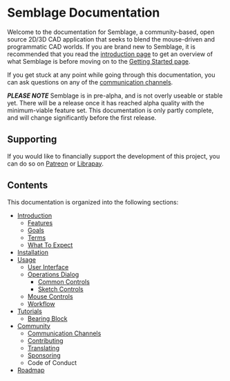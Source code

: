 # Semblage Documentation

Welcome to the documentation for Semblage, a community-based, open source 2D/3D CAD application that seeks to blend the mouse-driven and programmatic CAD worlds. If you are brand new to Semblage, it is recommended that you read the [introduction page](introduction.md) to get an overview of what Semblage is before moving on to the [Getting Started page](getting_started.md).

If you get stuck at any point while going through this documentation, you can ask questions on any of the [communication channels](community.md#communication-channels).

***PLEASE NOTE*** Semblage is in pre-alpha, and is not overly useable or stable yet. There will be a release once it has reached alpha quality with the minimum-viable feature set. This documentation is only partly complete, and will change significantly before the first release.

## Supporting

If you would like to financially support the development of this project, you can do so on [Patreon](https://www.patreon.com/jmwright) or [Librapay](https://liberapay.com/jmwright/).

## Contents

This documentation is organized into the following sections:

* [Introduction](introduction.md)
    * [Features](introduction.md#features)
    * [Goals](introduction.md#goals)
    * [Terms](introduction.md#terms)
    * [What To Expect](introduction.md#what-to-expect)
* [Installation](installation.md)
* [Usage](usage.md)
    * [User Interface](usage.md#user-interface)
    * [Operations Dialog](usage.md#operations-dialog)
        * [Common Controls](usage.md#common-controls)
        * [Sketch Controls](usage.md#sketch-controls)
    * [Mouse Controls](usage.md#mouse-controls)
    * [Workflow](usage.md#workflow)
* [Tutorials](tutorials/index.md)
    * [Bearing Block](tutorials/bearing_block.md)
* [Community](community.md)
    * [Communication Channels](community.md#communication-channels)
    * [Contributing]()
    * [Translating](community.md#translating)
    * [Sponsoring](community.md#sponsoring)
    * Code of Conduct
* [Roadmap](roadmap.md)
